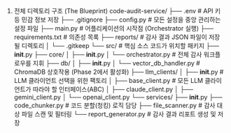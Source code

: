1. 전체 디렉토리 구조 (The Blueprint)
   code-audit-service/
   ├── .env # API 키 등 민감 정보 저장
   ├── .gitignore
   ├── config.py # 모든 설정을 중앙 관리하는 설정 파일
   ├── main.py # 어플리케이션의 시작점 (Orchestrator 실행)
   ├── requirements.txt # 의존성 목록
   ├── reports/ # 감사 결과 JSON 파일이 저장될 디렉토리
   │ └── .gitkeep
   └── src/ # 핵심 소스 코드가 위치할 패키지
   ├── **init**.py
   ├── core/
   │ ├── **init**.py
   │ └── orchestrator.py # 전체 감사 워크플로우를 지휘
   ├── db/
   │ ├── **init**.py
   │ └── vector_db_handler.py # ChromaDB 상호작용 (Phase 2에서 활성화)
   ├── llm_clients/
   │ ├── **init**.py # LLM 클라이언트 선택을 위한 팩토리
   │ ├── base_client.py # 모든 LLM 클라이언트가 따라야 할 인터페이스(ABC)
   │ ├── claude_client.py
   │ ├── gemini_client.py
   │ └── openai_client.py
   └── services/
   ├── **init**.py
   ├── code_chunker.py # 코드 분할(청킹) 로직 담당
   ├── file_scanner.py # 감사 대상 파일 스캔 및 필터링
   └── report_generator.py # 감사 결과 리포트 생성 및 저장

